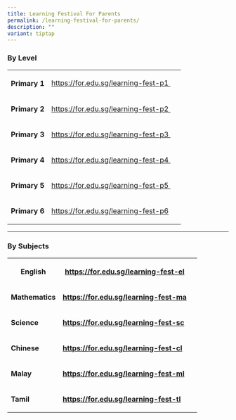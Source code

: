 ```yaml
---
title: Learning Festival For Parents
permalink: /learning-festival-for-parents/
description: ""
variant: tiptap
---
```

<h3>By Level</h3>
<table>
<tbody>
<tr>
<th rowspan="1" colspan="1">
<p>Primary 1</p>
</th>
<td rowspan="1" colspan="1">
<p><a href="https://for.edu.sg/learning-fest-p1" rel="noopener noreferrer nofollow" target="_blank">https://for.edu.sg/learning-fest-p1&nbsp;</a>
</p>
</td>
<th rowspan="1" colspan="1">
<p></p>
</th>
</tr>
<tr>
<td rowspan="1" colspan="1">
<p><strong>Primary 2</strong>
</p>
</td>
<td rowspan="1" colspan="1">
<p><a href="https://for.edu.sg/learning-fest-p2" rel="noopener noreferrer nofollow" target="_blank">https://for.edu.sg/learning-fest-p2&nbsp;</a>
</p>
</td>
<td rowspan="1" colspan="1">
<p></p>
</td>
</tr>
<tr>
<td rowspan="1" colspan="1">
<p><strong>Primary 3</strong>
</p>
</td>
<td rowspan="1" colspan="1">
<p><a href="https://for.edu.sg/learning-fest-p3" rel="noopener noreferrer nofollow" target="_blank">https://for.edu.sg/learning-fest-p3&nbsp;</a>
</p>
</td>
<td rowspan="1" colspan="1">
<p></p>
</td>
</tr>
<tr>
<td rowspan="1" colspan="1">
<p><strong>Primary 4</strong>
</p>
</td>
<td rowspan="1" colspan="1">
<p><a href="https://for.edu.sg/learning-fest-p4" rel="noopener noreferrer nofollow" target="_blank">https://for.edu.sg/learning-fest-p4&nbsp;</a>
</p>
</td>
<td rowspan="1" colspan="1">
<p></p>
</td>
</tr>
<tr>
<td rowspan="1" colspan="1">
<p><strong>Primary 5</strong>
</p>
</td>
<td rowspan="1" colspan="1">
<p><a href="https://for.edu.sg/learning-fest-p5" rel="noopener noreferrer nofollow" target="_blank">https://for.edu.sg/learning-fest-p5&nbsp;</a>
</p>
</td>
<td rowspan="1" colspan="1">
<p></p>
</td>
</tr>
<tr>
<td rowspan="1" colspan="1">
<p><strong>Primary 6</strong>
</p>
</td>
<td rowspan="1" colspan="1">
<p><a href="https://for.edu.sg/learning-fest-p6" rel="noopener noreferrer nofollow" target="_blank">https://for.edu.sg/learning-fest-p6</a>
</p>
</td>
<td rowspan="1" colspan="1">
<p></p>
</td>
</tr>
</tbody>
</table>
<hr>
<h3>By Subjects</h3>
<table>
<tbody>
<tr>
<th rowspan="1" colspan="1">
<p>English</p>
</th>
<th rowspan="1" colspan="1">
<p><a href="https://for.edu.sg/learning-fest-el" rel="noopener noreferrer nofollow" target="_blank">https://for.edu.sg/learning-fest-el</a>
</p>
</th>
<th rowspan="1" colspan="1">
<p></p>
</th>
</tr>
<tr>
<td rowspan="1" colspan="1">
<p><strong>Mathematics</strong>
</p>
</td>
<td rowspan="1" colspan="1">
<p><strong><a href="https://for.edu.sg/learning-fest-ma" rel="noopener noreferrer nofollow" target="_blank">https://for.edu.sg/learning-fest-ma</a></strong>
</p>
</td>
<td rowspan="1" colspan="1">
<p></p>
</td>
</tr>
<tr>
<td rowspan="1" colspan="1">
<p><strong>Science</strong>
</p>
</td>
<td rowspan="1" colspan="1">
<p><strong><a href="https://for.edu.sg/learning-fest-sc" rel="noopener noreferrer nofollow" target="_blank">https://for.edu.sg/learning-fest-sc</a></strong>
</p>
</td>
<td rowspan="1" colspan="1">
<p></p>
</td>
</tr>
<tr>
<td rowspan="1" colspan="1">
<p><strong>Chinese</strong>
</p>
</td>
<td rowspan="1" colspan="1">
<p><strong><a href="https://for.edu.sg/learning-fest-cl" rel="noopener noreferrer nofollow" target="_blank">https://for.edu.sg/learning-fest-cl</a></strong>
</p>
</td>
<td rowspan="1" colspan="1">
<p></p>
</td>
</tr>
<tr>
<td rowspan="1" colspan="1">
<p><strong>Malay</strong>
</p>
</td>
<td rowspan="1" colspan="1">
<p><strong><a href="https://for.edu.sg/learning-fest-ml" rel="noopener noreferrer nofollow" target="_blank">https://for.edu.sg/learning-fest-ml</a></strong>
</p>
</td>
<td rowspan="1" colspan="1">
<p></p>
</td>
</tr>
<tr>
<td rowspan="1" colspan="1">
<p><strong>Tamil</strong>
</p>
</td>
<td rowspan="1" colspan="1">
<p><strong><a href="https://for.edu.sg/learning-fest-tl" rel="noopener noreferrer nofollow" target="_blank">https://for.edu.sg/learning-fest-tl</a></strong>
</p>
</td>
<td rowspan="1" colspan="1">
<p></p>
</td>
</tr>
</tbody>
</table>
<p></p>
<p></p>
<p></p>